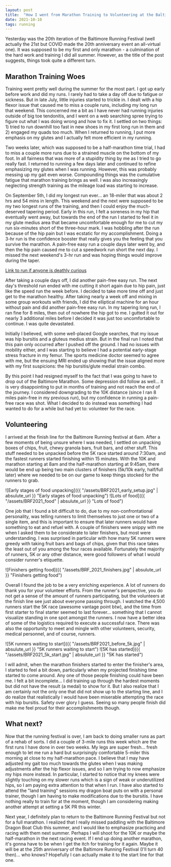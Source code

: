 ```yaml
---
layout: post
title:  "How I went from Marathon Training to Volunteering at the Baltimore Running Festival"
date: 2021-10-10
tags: running
---
```


Yesterday was the 20th iteration of the Baltimore Running Festival (well actually the 21st but COVID made the 20th anniversary event an all\-virtual one). It was supposed to be my first and only marathon \- a culmination of the hard work and training I did all summer. However, as the title of the post suggests, things took quite a different turn.

## Marathon Training Woes

Training went pretty well during the summer for the most part. I got up early before work and did my runs. I rarely had to take a day off due to fatigue or sickness. But in late July, little injuries started to trickle in. I dealt with a hip flexor issue that caused me to miss a couple runs, including my long run that weekend. This concerned me a bit as I have never had running injuries outside of big toe tendonitis, and I went on a web searching spree trying to figure out what I was doing wrong and how to fix it. I settled on two things: 1) tried to run downhill too fast in new shoes in my first long run in them and 2) engaged my quads too much. When I returned to running, I put more emphasis on my glutes and I actually felt more efficient in my running.

Two weeks later, which was supposed to be a half\-marathon time trial, I had to miss a couple more runs due to a strained muscle on the bottom of my foot. In all fairness that was more of a stupidity thing by me as I tried to go really fast. I returned to running a few days later and continued to refine emphasizing my glutes when I was running. However, this was probably messing up my gait even worse. Compounding things was the cumulative fatigue that marathon training brings as well.  I was also increasingly neglecting strength training as the mileage load was starting to increase.

On September 5th, I did my longest run ever... an 18\-miler that was about 2 hrs and 54 mins in length. This weekend and the next were supposed to be my two longest runs of the training, and then I could enjoy the much\-deserved tapering period. Early in this run, I felt a soreness in my hip that eventually went away, but towards the end of the run I started to feel it in my glute medius area that became uncomfortable enough for me to cut my run six\-minutes short of the three\-hour mark. I was hobbling after the run because of the hip pain but I was ecstatic for my accomplishment. Doing a 3\-hr run is the confidence booster that really gives you the feeling that you survive the marathon. A pain\-free easy run a couple days later went by, and then the hip pain caused me to cut a speedwork run short the next day. I missed the next weekend's 3\-hr run and was hoping things would improve during the taper.

[Link to run if anyone is deathly curious](https://www.stryd.com/powercenter/runs/5088661947318272)

After taking a couple days off, I did another pain\-free easy run. The next day's threshold run ended with me cutting it short again due to hip pain, just like the speed run the week before. I decided to take more time off and just get to the marathon healthy. After taking nearly a week off and mixing in some group workouts with friends, I did the elliptical machine for an hour without pain and did another pain\-free easy run. In my tapering long run, I ran fine for 8 miles, then out of nowhere the hip got to me. I gutted it out for nearly 3 additional miles before I decided it was just too uncomfortable to continue. I was quite devastated.

Initially I believed, with some well\-placed Google searches, that my issue was hip bursitis and a gluteus medius strain. But in the final run I noted that this pain only occurred after I pushed off the ground. I had no issues with mobility either, and I was starting to believe I had a potential early\-stage stress fracture in my femur. The sports medicine doctor seemed to agree with me, but the ensuing MRI ended up showing that the issue aligned more with my first suspicions: the hip bursitis/glute medial strain combo.

By this point I had resigned myself to the fact that I was going to have to drop out of the Baltimore Marathon. Some depression did follow as well... it is very disappointing to put in months of training and not reach the end of the journey. I considered downgrading to the 10K distance (since I ran 8 miles pain\-free in my previous run), but my confidence in running a pain\-free race was shot. What I decided to do instead was something I had wanted to do for a while but had yet to: volunteer for the race.

## Volunteering

I arrived at the finish line for the Baltimore Running festival at 6am. After a few moments of being unsure where I was needed, I settled on unpacking boxes of chips, fruit, chewy granola bars, fruit bars, and other stuff. This stuff needed to be unpacked before the 5K race started around 7:30am, and the fastest runners started finishing within 15 minutes. With the 10K and marathon starting at 8am and the half\-marathon starting at 9:45am, there would be end up being two main clusters of finishers (5k/10k early, half/full later) where we needed to be on our game to keep things stocked for the runners to grab.

![Early stages of food unpacking]({{ "/assets/BRF2021_early_setup.jpg" | absulute_url }} "Early stages of food unpacking")
![Lots of food]({{ "/assets/BRF2021_food" | absulute_url }} "Lots of food")

One job that I found a bit difficult to do, due to my non\-confrontational personality, was telling runners to limit themselves to just one or two of a single item, and this is important to ensure that later runners would have something to eat and refuel with. A couple of finishers were snippy with me when I asked them to be considerate to later finishers, but most were understanding. I was surprised in particular with how many 5K runners were greedy with taking fruit bars and bags of chips, given that this race takes the least out of you among the four races available. Fortunately the majority of runners, 5K or any other distance, were good followers of what I would consider runner's etiquette.

![Finishers getting food]({{ "/assets/BRF_2021_finishers.jpg" | absulute_url }} "Finishers getting food")

Overall I found the job to be a very enriching experience. A lot of runners do thank you for your volunteer efforts. From the runner's perspective, you do not get a sense of the amount of runners participating, but the volunteers at the finish line see just about everyone passing through. I watched the 4,500 runners start the 5K race (awesome vantage point btw), and the time from first starter to final starter seemed to last forever... something that I cannot visualize standing in one spot amongst the runners. I now have a better idea of some of the logistics required to execute a successful race. There was also the opportunity to meet and mingle with other volunteers, security, medical personnel, and of course, runners.

![5K runners waiting to start]({{ "/assets/BRF2021_before_5k.jpg" | absulute_url }} "5K runners waiting to start")
![5K has started]({{ "/assets/BRF2021_5k_start.jpg" | absulute_url }} "5K has started")

I will admit, when the marathon finishers started to enter the finisher's area, I started to feel a bit down, particularly when my projected finishing time started to come around. Any one of those people finishing could have been me. I felt a bit incomplete... I did training up through the hardest moments but did not have the result (a medal) to show for it. But I also realize that I am certainly not the only one that did not show up to the starting line, and I do realize that realistically I would have been miserable attempting the race with hip bursitis. Safety over glory I guess. Seeing so many people finish did make me feel proud for their accomplishments though.

## What next?

Now that the running festival is over, I am back to doing smaller runs as part of a rehab of sorts. I did a couple of 3\-mile runs this week which are the first runs I have done in over two weeks. My legs are super fresh... fresh enough to let me run a hard but surprisingly comfortable 5\-miler this morning at close to my half\-marathon pace. I believe that I may have adjusted my gait too much towards the glutes when I was making adjustments after the hip flexor issues, and so I am trying to now emphasize my hips more instead. In particular, I started to notice that my knees were slightly touching on my slower runs which is a sign of weak or underutilized hips, so I am paying extra attention to that when I run. I have also started to attend the "land training" sessions my dragon boat puts on with a personal trainer, though I am having to make modifications due to the bursitis. I have nothing really to train for at the moment, though I am considering making another attempt at setting a 5K PR this winter.

Next year, I definitely plan to return to the Baltimore Running Festival but not for a full marathon. I realized that I really missed paddling with the Baltimore Dragon Boat Club this summer, and I would like to emphasize practicing and racing with them next summer. Perhaps I will shoot for the 10K or maybe the half\-marathon in the next racing event. If I end up doing another marathon, it's gonna have to be when I get the itch for training for it again. Maybe it will be at the 25th anniversary of the Baltimore Running Festival (I'll turn 40 then)... who knows? Hopefully I can actually make it to the start line for that one.